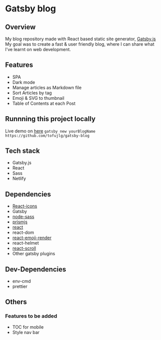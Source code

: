 # Gatsby blog

## Overview

My blog repository made with React based static site generator, [Gatsby.js](https://www.gatsbyjs.com)
My goal was to create a fast & user friendly blog, where I can share what I've learnt on web development.

## Features

- SPA
- Dark mode
- Manage articles as Markdown file
- Sort Articles by tag
- Emoji & SVG to thumbnail
- Table of Contents at each Post

## Runnning this project locally

Live demo on [here](https://jujekebab.com)
`gatsby new yourBlogName https://github.com/tofujlg/gatsby-blog`

## Tech stack

- Gatsby.js
- React
- Sass
- Netlify

## Dependencies

- [React-icons](https://react-icons.github.io/react-icons/search)
- Gatsby
- [node-sass](https://www.npmjs.com/package/node-sass)
- [prismjs](https://prismjs.com/)
- [react](https://reactjs.org/)
- react-dom
- [react-emoji-render](https://www.npmjs.com/package/react-emoji-render)
- react-helmet
- [react-scroll](https://www.npmjs.com/package/react-scroll)
- Other gatsby plugins

## Dev-Dependencies

- env-cmd
- prettier

## Others

### Features to be added

- TOC for mobile
- Style nav bar
